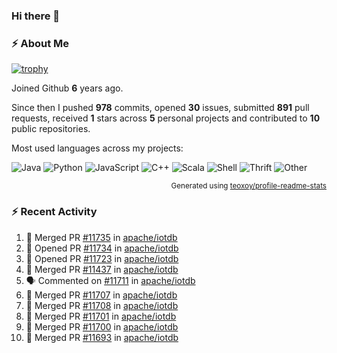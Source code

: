 ### Hi there 👋

### :zap: About Me

[![trophy](https://github-profile-trophy.vercel.app/?username=HTHou&theme=onedark)](https://github.com/ryo-ma/github-profile-trophy)
   
Joined Github **6** years ago.

Since then I pushed **978** commits, opened **30** issues, submitted **891** pull requests, received **1** stars across **5** personal projects and contributed to **10** public repositories.

Most used languages across my projects:

![Java](https://img.shields.io/static/v1?style=flat-square&label=%E2%A0%80&color=555&labelColor=%23b07219&message=Java%EF%B8%B195.4%25)
![Python](https://img.shields.io/static/v1?style=flat-square&label=%E2%A0%80&color=555&labelColor=%233572A5&message=Python%EF%B8%B11.2%25)
![JavaScript](https://img.shields.io/static/v1?style=flat-square&label=%E2%A0%80&color=555&labelColor=%23f1e05a&message=JavaScript%EF%B8%B10.7%25)
![C++](https://img.shields.io/static/v1?style=flat-square&label=%E2%A0%80&color=555&labelColor=%23f34b7d&message=C%2B%2B%EF%B8%B10.5%25)
![Scala](https://img.shields.io/static/v1?style=flat-square&label=%E2%A0%80&color=555&labelColor=%23c22d40&message=Scala%EF%B8%B10.4%25)
![Shell](https://img.shields.io/static/v1?style=flat-square&label=%E2%A0%80&color=555&labelColor=%2389e051&message=Shell%EF%B8%B10.3%25)
![Thrift](https://img.shields.io/static/v1?style=flat-square&label=%E2%A0%80&color=555&labelColor=%23D12127&message=Thrift%EF%B8%B10.3%25)
![Other](https://img.shields.io/static/v1?style=flat-square&label=%E2%A0%80&color=555&labelColor=%23ededed&message=Other%EF%B8%B10.8%25)

<p align="right"><sub>Generated using <a href="https://github.com/marketplace/actions/profile-readme-stats">teoxoy/profile-readme-stats</a></sub></p>


<!--![](https://github.com/HTHou/HTHou/blob/output/github-contribution-grid-snake.svg)-->

<!--![Haonan Hou's github stats](https://github-readme-stats.vercel.app/api?username=HTHou&count_private=true&show_icons=true&theme=onedark)-->

<!--![Haonan Hou's wakatime stats](https://github-readme-stats.vercel.app/api/wakatime?username=HTHou&layout=compact&theme=onedark)-->

<!--![Top Langs](https://github-readme-stats.vercel.app/api/top-langs/?username=HTHou&theme=onedark&layout=compact)-->

### :zap: Recent Activity
<!--START_SECTION:activity-->
1. 🎉 Merged PR [#11735](https://github.com/apache/iotdb/pull/11735) in [apache/iotdb](https://github.com/apache/iotdb)
2. 💪 Opened PR [#11734](https://github.com/apache/iotdb/pull/11734) in [apache/iotdb](https://github.com/apache/iotdb)
3. 💪 Opened PR [#11723](https://github.com/apache/iotdb/pull/11723) in [apache/iotdb](https://github.com/apache/iotdb)
4. 🎉 Merged PR [#11437](https://github.com/apache/iotdb/pull/11437) in [apache/iotdb](https://github.com/apache/iotdb)
5. 🗣 Commented on [#11711](https://github.com/apache/iotdb/issues/11711#issuecomment-1855003662) in [apache/iotdb](https://github.com/apache/iotdb)
6. 🎉 Merged PR [#11707](https://github.com/apache/iotdb/pull/11707) in [apache/iotdb](https://github.com/apache/iotdb)
7. 🎉 Merged PR [#11708](https://github.com/apache/iotdb/pull/11708) in [apache/iotdb](https://github.com/apache/iotdb)
8. 🎉 Merged PR [#11701](https://github.com/apache/iotdb/pull/11701) in [apache/iotdb](https://github.com/apache/iotdb)
9. 🎉 Merged PR [#11700](https://github.com/apache/iotdb/pull/11700) in [apache/iotdb](https://github.com/apache/iotdb)
10. 🎉 Merged PR [#11693](https://github.com/apache/iotdb/pull/11693) in [apache/iotdb](https://github.com/apache/iotdb)
<!--END_SECTION:activity-->

<!--
**HTHou/HTHou** is a ✨ _special_ ✨ repository because its `README.md` (this file) appears on your GitHub profile.

Here are some ideas to get you started:

- 🔭 I’m currently working on ...
- 🌱 I’m currently learning ...
- 👯 I’m looking to collaborate on ...
- 🤔 I’m looking for help with ...
- 💬 Ask me about ...
- 📫 How to reach me: ...
- 😄 Pronouns: ...
- ⚡ Fun fact: ...
-->

